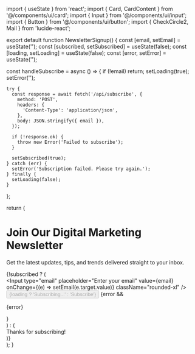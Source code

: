 import { useState } from 'react';
import { Card, CardContent } from '@/components/ui/card';
import { Input } from '@/components/ui/input';
import { Button } from '@/components/ui/button';
import { CheckCircle2, Mail } from 'lucide-react';

export default function NewsletterSignup() {
  const [email, setEmail] = useState('');
  const [subscribed, setSubscribed] = useState(false);
  const [loading, setLoading] = useState(false);
  const [error, setError] = useState('');

  const handleSubscribe = async () => {
    if (!email) return;
    setLoading(true);
    setError('');

    try {
      const response = await fetch('/api/subscribe', {
        method: 'POST',
        headers: {
          'Content-Type': 'application/json',
        },
        body: JSON.stringify({ email }),
      });

      if (!response.ok) {
        throw new Error('Failed to subscribe');
      }

      setSubscribed(true);
    } catch (err) {
      setError('Subscription failed. Please try again.');
    } finally {
      setLoading(false);
    }
  };

  return (
    <div className="min-h-screen flex items-center justify-center bg-gradient-to-br from-yellow-100 via-pink-100 to-purple-200 p-4">
      <Card className="max-w-md w-full p-6 rounded-2xl shadow-2xl bg-white">
        <CardContent>
          <div className="text-center mb-6">
            <h1 className="text-2xl font-bold text-gray-800">Join Our Digital Marketing Newsletter</h1>
            <p className="text-sm text-gray-600 mt-2">
              Get the latest updates, tips, and trends delivered straight to your inbox.
            </p>
          </div>
          {!subscribed ? (
            <div className="flex flex-col gap-4">
              <Input
                type="email"
                placeholder="Enter your email"
                value={email}
                onChange={(e) => setEmail(e.target.value)}
                className="rounded-xl"
              />
              <Button
                onClick={handleSubscribe}
                className="rounded-xl bg-blue-600 hover:bg-blue-700 text-white"
                disabled={loading}
              >
                <Mail className="mr-2 h-4 w-4" /> {loading ? 'Subscribing...' : 'Subscribe'}
              </Button>
              {error && <p className="text-red-500 text-sm">{error}</p>}
            </div>
          ) : (
            <div className="text-green-600 flex items-center justify-center gap-2">
              <CheckCircle2 className="w-5 h-5" />
              <span>Thanks for subscribing!</span>
            </div>
          )}
        </CardContent>
      </Card>
    </div>
  );
}
